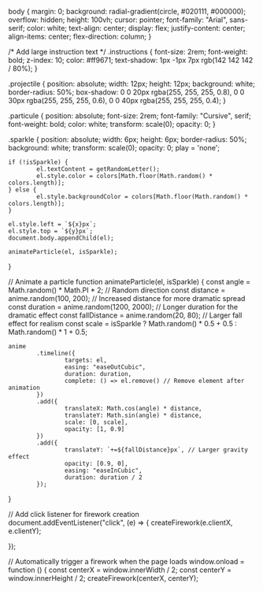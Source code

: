 body {
	margin: 0;
	background: radial-gradient(circle, #020111, #000000);
	overflow: hidden;
	height: 100vh;
	cursor: pointer;
	font-family: "Arial", sans-serif;
	color: white;
	text-align: center;
	display: flex;
	justify-content: center;
	align-items: center;
	flex-direction: column;
}

/* Add large instruction text */
.instructions {
	font-size: 2rem;
	font-weight: bold;
	z-index: 10;
	color: #ff9671;
	text-shadow: 1px -1px 7px rgb(142 142 142 / 80%);
}

.projectile {
	position: absolute;
	width: 12px;
	height: 12px;
	background: white;
	border-radius: 50%;
	box-shadow: 0 0 20px rgba(255, 255, 255, 0.8),
		0 0 30px rgba(255, 255, 255, 0.6), 0 0 40px rgba(255, 255, 255, 0.4);
}

.particule {
	position: absolute;
	font-size: 2rem;
	font-family: "Cursive", serif;
	font-weight: bold;
	color: white;
	transform: scale(0);
	opacity: 0;
}

.sparkle {
	position: absolute;
	width: 6px;
	height: 6px;
	border-radius: 50%;
	background: white;
	transform: scale(0);
	opacity: 0;
 play = 'none';

	if (!isSparkle) {
			el.textContent = getRandomLetter();
			el.style.color = colors[Math.floor(Math.random() * colors.length)];
	} else {
			el.style.backgroundColor = colors[Math.floor(Math.random() * colors.length)];
	}

	el.style.left = `${x}px`;
	el.style.top = `${y}px`;
	document.body.appendChild(el);

	animateParticle(el, isSparkle);
}

// Animate a particle
function animateParticle(el, isSparkle) {
	const angle = Math.random() * Math.PI * 2; // Random direction
	const distance = anime.random(100, 200); // Increased distance for more dramatic spread
	const duration = anime.random(1200, 2000); // Longer duration for the dramatic effect
	const fallDistance = anime.random(20, 80); // Larger fall effect for realism
	const scale = isSparkle ? Math.random() * 0.5 + 0.5 : Math.random() * 1 + 0.5;

	anime
			.timeline({
					targets: el,
					easing: "easeOutCubic",
					duration: duration,
					complete: () => el.remove() // Remove element after animation
			})
			.add({
					translateX: Math.cos(angle) * distance,
					translateY: Math.sin(angle) * distance,
					scale: [0, scale],
					opacity: [1, 0.9]
			})
			.add({
					translateY: `+=${fallDistance}px`, // Larger gravity effect
					opacity: [0.9, 0],
					easing: "easeInCubic",
					duration: duration / 2
			});
}

// Add click listener for firework creation
document.addEventListener("click", (e) => {
	createFirework(e.clientX, e.clientY);

});

// Automatically trigger a firework when the page loads
window.onload = function () {
	const centerX = window.innerWidth / 2;
	const centerY = window.innerHeight / 2;
	createFirework(centerX, centerY);

